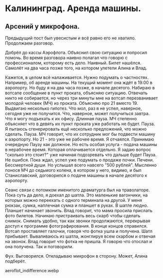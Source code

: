 # Калининград. Аренда машины.

## Арсений у микрофона.

Предыдущий пост был увесистым и всё равно его не хватило. Продолжаем разговор.

Добрёл до кассы Аэрофлота. Объяснил свою ситуацию и попросил помочь. Во время разговора наивно полагал что говорю с профессионалом, которому есть дело. Наивный. Билет нашёлся. Самолёт на два часа позже того, на котором улетели Алина и Влад.

Кажется, в целом всё налаживается. Нужно подумать о частностях. Например, об аренде машины. На текущий момент она ждёт в 19:00 в аэропорту. Но буду я на два часа позже, в начале десятого. Набираю в вотсапе сообщение в пункт проката, объясняю ситуацию. Отвечать никто не собирается, но через три минуты мне на вотсап перезванивает молодой человек (МЧ) из проката. Объясняю про 21 вместо 19. Выдвигаю несколько гипотез. Что мол, раз я не успел, наверное, сегодня уже не получится. Что, наверное, может получиться завтра. Что я могу подъехать к их офису. Длинная пауза. МЧ степенно объясняет что в девять их пункт проката уже работать не будет. Пауза. Я пытаюсь сгенерировать ещё несколько предложений, что можно сделать. Пауза. МЧ говорит, что их сотрудник мог бы подвести машину к аэропорту. Но 21 - это уже не рабочее время. Я отчаялся. Принимаю очередную Паузу как должное. Но есть особая услуга - подача машины в нерабочее время. Которая оплачивается отдельно. Я задаю вопрос "сколько это стоит?" уже начиная подозревать что дальше будет Пауза. Не ошибся. Пока ждал, успел уже подумать о продаже почки. Печени. Бессмертной души. Но услышал всего навсего "500 рублей". Мысленно понося МЧ до седьмого колена, в котором у него, видимо, и был Станиславский, договорился о подаче машины в начале десятого к аэропорту.

Сеанс связи с потомком именитого драматурга был на траволаторе. Пока суть да дело, я доехал до шатла. Это маленькие вагончики, на которых можно переехать с одного терминала на другой. У меня рюкзак, сумка, наплечная сумка и планшет в руках. В шатле людно. Планшет начинает звонить. Влад говорит, что мама просила прислать фото билетов. Начинаю пристраивать весь скарб чтобы сделать снимок. Снимать удобно, так как звонки продолжаются, перекрывая доступ к программе фотографирования. В конце концов справился. Вотсап проставляет галочки, говоря что фотка ушла и получена. Шатл прибывает. Вываливаюсь из шатла, жонглируя всем скарбом и отвечая на звонок. Влад говорит что фотка не пришла. Я говорю что отослал и она получена. Так и поговорили.

Фух. Выговорился. Откладываю микрофон в сторону. Может, Алина подберёт.

aeroflot_indifference.webp
